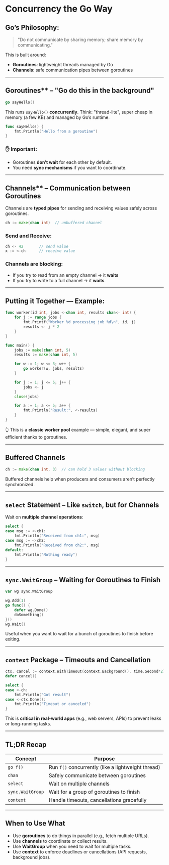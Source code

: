 # Concurrency the Go Way

## Go’s Philosophy:

> "Do not communicate by sharing memory; share memory by communicating."

This is built around:

- **Goroutines**: lightweight threads managed by Go
- **Channels**: safe communication pipes between goroutines

---

## Goroutines\*\* – "Go do this in the background"

```go
go sayHello()
```

This runs `sayHello()` **concurrently**. Think: "thread-lite", super cheap in memory (a few KB) and managed by Go’s runtime.

```go
func sayHello() {
    fmt.Println("Hello from a goroutine")
}
```

### ✋ Important:

- Goroutines **don’t wait** for each other by default.
- You need **sync mechanisms** if you want to coordinate.

---

## Channels\*\* – Communication between Goroutines

Channels are **typed pipes** for sending and receiving values safely across goroutines.

```go
ch := make(chan int)  // unbuffered channel
```

### Send and Receive:

```go
ch <- 42       // send value
x := <-ch      // receive value
```

### Channels are blocking:

- If you try to read from an empty channel → it **waits**
- If you try to write to a full channel → it **waits**

---

## Putting it Together — Example:

```go
func worker(id int, jobs <-chan int, results chan<- int) {
    for j := range jobs {
        fmt.Printf("Worker %d processing job %d\n", id, j)
        results <- j * 2
    }
}

func main() {
    jobs := make(chan int, 5)
    results := make(chan int, 5)

    for w := 1; w <= 3; w++ {
        go worker(w, jobs, results)
    }

    for j := 1; j <= 5; j++ {
        jobs <- j
    }
    close(jobs)

    for a := 1; a <= 5; a++ {
        fmt.Println("Result:", <-results)
    }
}
```

👆 This is a **classic worker pool** example — simple, elegant, and super efficient thanks to goroutines.

---

## Buffered Channels

```go
ch := make(chan int, 3)  // can hold 3 values without blocking
```

Buffered channels help when producers and consumers aren’t perfectly synchronized.

---

## `select` Statement – Like `switch`, but for Channels

Wait on **multiple channel operations**:

```go
select {
case msg := <-ch1:
    fmt.Println("Received from ch1:", msg)
case msg := <-ch2:
    fmt.Println("Received from ch2:", msg)
default:
    fmt.Println("Nothing ready")
}
```

---

## `sync.WaitGroup` – Waiting for Goroutines to Finish

```go
var wg sync.WaitGroup

wg.Add(1)
go func() {
    defer wg.Done()
    doSomething()
}()
wg.Wait()
```

Useful when you want to wait for a bunch of goroutines to finish before exiting.

---

## `context` Package – Timeouts and Cancellation

```go
ctx, cancel := context.WithTimeout(context.Background(), time.Second*2)
defer cancel()

select {
case <-ch:
    fmt.Println("Got result")
case <-ctx.Done():
    fmt.Println("Timeout or canceled")
}
```

This is **critical in real-world apps** (e.g., web servers, APIs) to prevent leaks or long-running tasks.

---

## TL;DR Recap

| Concept          | Purpose                                            |
| ---------------- | -------------------------------------------------- |
| `go f()`         | Run `f()` concurrently (like a lightweight thread) |
| `chan`           | Safely communicate between goroutines              |
| `select`         | Wait on multiple channels                          |
| `sync.WaitGroup` | Wait for a group of goroutines to finish           |
| `context`        | Handle timeouts, cancellations gracefully          |

---

## When to Use What

- Use **goroutines** to do things in parallel (e.g., fetch multiple URLs).
- Use **channels** to coordinate or collect results.
- Use **WaitGroup** when you need to wait for multiple tasks.
- Use **context** to enforce deadlines or cancellations (API requests, background jobs).
